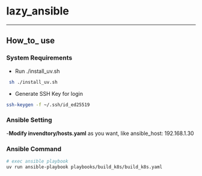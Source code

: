 # lazy_ansible
---

## **How_to_ use**


### System Requirements
  - Run ./install_uv.sh

  ```bash
   sh ./install_uv.sh
 ``` 
  - Generate SSH Key for login

  ```bash
  ssh-keygen -f ~/.ssh/id_ed25519
  ```

### Ansible Setting
  -**Modify invendtory/hosts.yaml** as you want, like ansible_host: 192.168.1.30



### Ansible Command 
   ```bash
   # exec ansible playbook
   uv run ansible-playbook playbooks/build_k8s/build_k8s.yaml  
   ```
